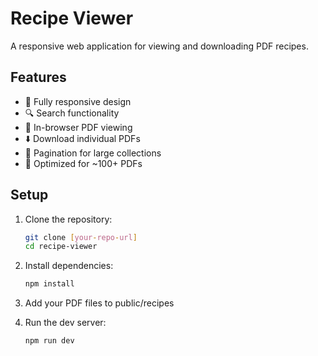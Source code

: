 # Recipe Viewer

A responsive web application for viewing and downloading PDF recipes.

## Features

- 📱 Fully responsive design
- 🔍 Search functionality
- 📄 In-browser PDF viewing
- ⬇️ Download individual PDFs
- 📑 Pagination for large collections
- 🚀 Optimized for ~100+ PDFs

## Setup

1. Clone the repository:

   ```bash
   git clone [your-repo-url]
   cd recipe-viewer
   ```

2. Install dependencies:

   ```bash
   npm install
   ```

3. Add your PDF files to public/recipes

4. Run the dev server:

   ```bash
   npm run dev
   ```
